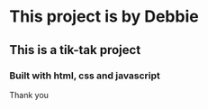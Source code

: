 # This project is by Debbie
## This is a tik-tak project
### Built with html, css and javascript
 Thank you
